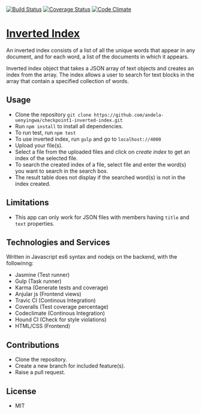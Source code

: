 [![Build Status](https://travis-ci.org/andela-uenyingwa/checkpoint1-inverted-index.svg?branch=master)](https://travis-ci.org/andela-uenyingwa/checkpoint1-inverted-index)
[![Coverage Status](https://coveralls.io/repos/github/andela-uenyingwa/checkpoint1-inverted-index/badge.svg?branch=develop)](https://coveralls.io/github/andela-uenyingwa/checkpoint1-inverted-index?branch=develop)
[![Code Climate](https://codeclimate.com/github/andela-uenyingwa/checkpoint1-inverted-index/badges/gpa.svg)](https://codeclimate.com/github/andela-uenyingwa/checkpoint1-inverted-index)
# [Inverted Index](https://uloaku-invertedindex.herokuapp.com/)

An inverted index consists of a list of all the unique words that appear in any document, and for each word, a list of the documents in which it appears.

Inverted index object that takes a JSON array of text objects and creates an index from the array. The index allows a user to search for text blocks in the array that contain a specified collection of words.

## Usage
* Clone the repository `git clone https://github.com/andela-uenyingwa/checkpoint1-inverted-index.git`
* Run `npm install` to install all dependencies.
* To run test, run `npm test`
* To use inverted index, run `gulp` and go to `localhost://4000`
* Upload your file(s).
* Select a file from the uploaded files and click on *create index* to get an index of the selected file.
* To search the created index of a file, select file and enter the word(s) you want to search in the search box.
* The result table does not display if the searched word(s) is not in the index created.

## Limitations
- This app can only work for JSON files with members having `title` and `text` properties.



## Technologies and Services
Written in Javascript es6 syntax and nodejs on the backend, with the followinng:
* Jasmine (Test runner)
* Gulp (Task runner)
* Karma (Generate tests and coverage)
* Anjular js (Frontend views)
* Travic CI (Continous Integration)
* Coveralls (Test coverage percentage)
* Codeclimate (Continous Integration)
* Hound CI (Check for style violations)
* HTML/CSS (Frontend)

## Contributions
* Clone the repository.
* Create a new branch for included feature(s).
* Raise a pull request.

## License
* MIT